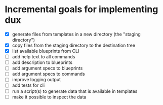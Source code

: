 # Incremental goals for implementing dux

- [X] generate files from templates in a new directory (the "staging directory")
- [X] copy files from the staging directory to the destination tree
- [X] list available blueprints from CLI
- [ ] add help text to all commands
- [ ] add description to blueprints
- [ ] add argument specs to blueprints
- [ ] add argument specs to commands
- [ ] improve logging output
- [ ] add tests for cli
- [ ] run a script(s) to generate data that is available in templates
- [ ] make it possible to inspect the data
